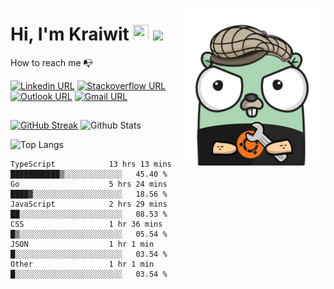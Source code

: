 [//]: # (<img align="right" width="235" src="https://github.com/arsmn/arsmn/blob/main/magician_gopher.png">)
<img align="right" width="235" src="assets/img/my_gopher.png">

# Hi, I'm Kraiwit <img src="https://media.giphy.com/media/hvRJCLFzcasrR4ia7z/giphy.gif" width="25px" height="25px"> ![](https://komarev.com/ghpvc/?username=parlarlax&label=PROFILE+VIEWS)

How to reach me :mailbox_with_no_mail:

[![Linkedin URL](https://img.shields.io/badge/LinkedIn-0077B5?style=for-the-badge&logo=linkedin&logoColor=white)](https://www.linkedin.com/in/kraiwit-tongkul-545b0b64/)
[![Stackoverflow URL](https://img.shields.io/badge/Stackoverflow-ef8236?style=for-the-badge&logo=stackoverflow&logoColor=white)](https://stackoverflow.com/users/15555894/lax-tongkul)
[![Outlook URL](https://img.shields.io/badge/Outlook-0078D4?style=for-the-badge&logo=microsoft-outlook&logoColor=white)](mailto:lax.ltk@outlook.com)
[![Gmail URL](https://img.shields.io/badge/Gmail-D14836?style=for-the-badge&logo=gmail&logoColor=white)](mailto:lax.ltk@gmail.com)




##
[![GitHub Streak](https://github-readme-streak-stats.herokuapp.com?user=parlarlax&theme=dark)](https://git.io/streak-stats)
![Github Stats](https://github-readme-stats.vercel.app/api?username=parlarlax&show_icons=true&theme=github_dark&include_all_commits=true&custom_title=GitHub%20Stats)

![Top Langs](https://github-readme-stats.vercel.app/api/top-langs/?username=parlarlax&hide=css,html&theme=github_dark&layout=compact)

<!--START_SECTION:waka-->

```text
TypeScript            13 hrs 13 mins  ███████████▒░░░░░░░░░░░░░   45.40 %
Go                    5 hrs 24 mins   ████▓░░░░░░░░░░░░░░░░░░░░   18.56 %
JavaScript            2 hrs 29 mins   ██░░░░░░░░░░░░░░░░░░░░░░░   08.53 %
CSS                   1 hr 36 mins    █▒░░░░░░░░░░░░░░░░░░░░░░░   05.54 %
JSON                  1 hr 1 min      █░░░░░░░░░░░░░░░░░░░░░░░░   03.54 %
Other                 1 hr 1 min      █░░░░░░░░░░░░░░░░░░░░░░░░   03.54 %
```

<!--END_SECTION:waka-->
